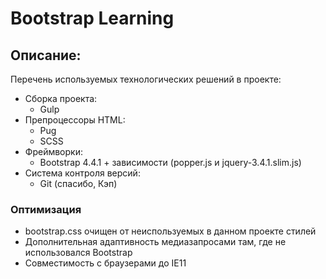 # Bootstrap Learning

## Описание:
Перечень используемых технологических решений в проекте:
- Сборка проекта:
    - Gulp
- Препроцессоры HTML:
    - Pug
    - SCSS
- Фреймворки:
    - Bootstrap 4.4.1 + зависимости (popper.js и jquery-3.4.1.slim.js)
- Система контроля версий:
    - Git (спасибо, Кэп)

### Оптимизация
- bootstrap.css очищен от неиспользуемых в данном проекте стилей
- Дополнительная адаптивность медиазапросами там, где не использовался Bootstrap
- Совместимость с браузерами до IE11